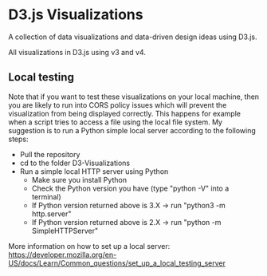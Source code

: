 # D3.js Visualizations

A collection of data visualizations and data-driven design ideas using D3.js.

All visualizations in D3.js using v3 and v4.



## Local testing

Note that if you want to test these visualizations on your local machine, then you are likely to run into CORS policy issues which will prevent the visualization from being displayed correctly. This happens for example when a script tries to access a file using the local file system. My suggestion is to run a Python simple local server according to the following steps:

- Pull the repository
- cd to the folder D3-Visualizations
- Run a simple local HTTP server using Python
   - Make sure you install Python
   - Check the Python version you have (type "python -V" into a terminal)
   - If Python version returned above is 3.X -> run "python3 -m http.server"
   - If Python version returned above is 2.X -> run "python -m SimpleHTTPServer"


More information on how to set up a local server: https://developer.mozilla.org/en-US/docs/Learn/Common_questions/set_up_a_local_testing_server

